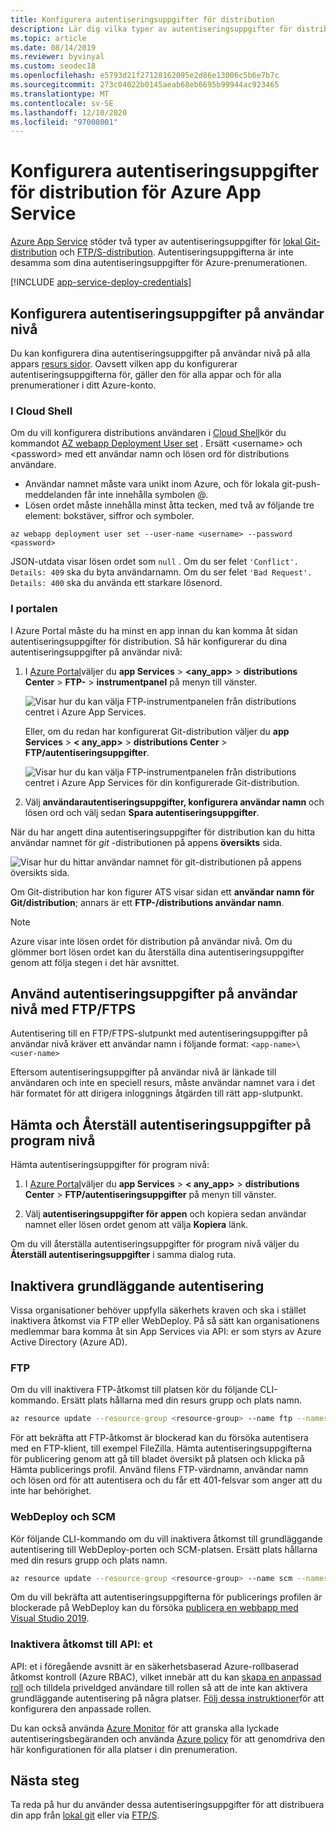 ```yaml
---
title: Konfigurera autentiseringsuppgifter för distribution
description: Lär dig vilka typer av autentiseringsuppgifter för distributionen som finns Azure App Service och hur du konfigurerar och använder dem.
ms.topic: article
ms.date: 08/14/2019
ms.reviewer: byvinyal
ms.custom: seodec18
ms.openlocfilehash: e5793d21f27128162095e2d86e13006c5b6e7b7c
ms.sourcegitcommit: 273c04022b0145aeab68eb6695b99944ac923465
ms.translationtype: MT
ms.contentlocale: sv-SE
ms.lasthandoff: 12/10/2020
ms.locfileid: "97008001"
---
```

# <a name="configure-deployment-credentials-for-azure-app-service"></a>Konfigurera autentiseringsuppgifter för distribution för Azure App Service
[Azure App Service](./overview.md) stöder två typer av autentiseringsuppgifter för [lokal Git-distribution](deploy-local-git.md) och [FTP/S-distribution](deploy-ftp.md). Autentiseringsuppgifterna är inte desamma som dina autentiseringsuppgifter för Azure-prenumerationen.

[!INCLUDE [app-service-deploy-credentials](../../includes/app-service-deploy-credentials.md)]

## <a name="configure-user-level-credentials"></a><a name="userscope"></a>Konfigurera autentiseringsuppgifter på användar nivå

Du kan konfigurera dina autentiseringsuppgifter på användar nivå på alla appars [resurs sidor](../azure-resource-manager/management/manage-resources-portal.md#manage-resources). Oavsett vilken app du konfigurerar autentiseringsuppgifterna för, gäller den för alla appar och för alla prenumerationer i ditt Azure-konto. 

### <a name="in-the-cloud-shell"></a>I Cloud Shell

Om du vill konfigurera distributions användaren i [Cloud Shell](https://shell.azure.com)kör du kommandot [AZ webapp Deployment User set](/cli/azure/webapp/deployment/user#az-webapp-deployment-user-set) . Ersätt \<username> och \<password> med ett användar namn och lösen ord för distributions användare. 

- Användar namnet måste vara unikt inom Azure, och för lokala git-push-meddelanden får inte innehålla symbolen @. 
- Lösen ordet måste innehålla minst åtta tecken, med två av följande tre element: bokstäver, siffror och symboler. 

```azurecli-interactive
az webapp deployment user set --user-name <username> --password <password>
```

JSON-utdata visar lösen ordet som `null` . Om du ser felet `'Conflict'. Details: 409` ska du byta användarnamn. Om du ser felet `'Bad Request'. Details: 400` ska du använda ett starkare lösenord. 

### <a name="in-the-portal"></a>I portalen

I Azure Portal måste du ha minst en app innan du kan komma åt sidan autentiseringsuppgifter för distribution. Så här konfigurerar du dina autentiseringsuppgifter på användar nivå:

1. I [Azure Portal](https://portal.azure.com)väljer du **app Services**  >  **\<any_app>**  >  **distributions Center**  >  **FTP-**  >  **instrumentpanel** på menyn till vänster.

    ![Visar hur du kan välja FTP-instrumentpanelen från distributions centret i Azure App Services.](./media/app-service-deployment-credentials/access-no-git.png)

    Eller, om du redan har konfigurerat Git-distribution väljer du **app Services**  >  **&lt; any_app>**  >  **distributions Center**  >  **FTP/autentiseringsuppgifter**.

    ![Visar hur du kan välja FTP-instrumentpanelen från distributions centret i Azure App Services för din konfigurerade Git-distribution.](./media/app-service-deployment-credentials/access-with-git.png)

2. Välj **användarautentiseringsuppgifter, konfigurera användar namn** och lösen ord och välj sedan **Spara autentiseringsuppgifter**.

När du har angett dina autentiseringsuppgifter för distribution kan du hitta användar namnet för *git* -distributionen på appens **översikts** sida.

![Visar hur du hittar användar namnet för git-distributionen på appens översikts sida.](./media/app-service-deployment-credentials/deployment_credentials_overview.png)

Om Git-distribution har kon figurer ATS visar sidan ett **användar namn för Git/distribution**; annars är ett **FTP-/distributions användar namn**.

> [!NOTE]
> Azure visar inte lösen ordet för distribution på användar nivå. Om du glömmer bort lösen ordet kan du återställa dina autentiseringsuppgifter genom att följa stegen i det här avsnittet.
>
> 

## <a name="use-user-level-credentials-with-ftpftps"></a>Använd autentiseringsuppgifter på användar nivå med FTP/FTPS

Autentisering till en FTP/FTPS-slutpunkt med autentiseringsuppgifter på användar nivå kräver ett användar namn i följande format: `<app-name>\<user-name>`

Eftersom autentiseringsuppgifter på användar nivå är länkade till användaren och inte en speciell resurs, måste användar namnet vara i det här formatet för att dirigera inloggnings åtgärden till rätt app-slutpunkt.

## <a name="get-and-reset-app-level-credentials"></a><a name="appscope"></a>Hämta och Återställ autentiseringsuppgifter på program nivå
Hämta autentiseringsuppgifter för program nivå:

1. I [Azure Portal](https://portal.azure.com)väljer du **app Services**  >  **&lt; any_app>**  >  **distributions Center**  >  **FTP/autentiseringsuppgifter** på menyn till vänster.

2. Välj **autentiseringsuppgifter för appen** och kopiera sedan användar namnet eller lösen ordet genom att välja **Kopiera** länk.

Om du vill återställa autentiseringsuppgifter för program nivå väljer du **Återställ autentiseringsuppgifter** i samma dialog ruta.

## <a name="disable-basic-authentication"></a>Inaktivera grundläggande autentisering

Vissa organisationer behöver uppfylla säkerhets kraven och ska i stället inaktivera åtkomst via FTP eller WebDeploy. På så sätt kan organisationens medlemmar bara komma åt sin App Services via API: er som styrs av Azure Active Directory (Azure AD).

### <a name="ftp"></a>FTP

Om du vill inaktivera FTP-åtkomst till platsen kör du följande CLI-kommando. Ersätt plats hållarna med din resurs grupp och plats namn. 

```bash
az resource update --resource-group <resource-group> --name ftp --namespace Microsoft.Web --resource-type basicPublishingCredentialsPolicies --parent sites/<site-name> --set properties.allow=false
```

För att bekräfta att FTP-åtkomst är blockerad kan du försöka autentisera med en FTP-klient, till exempel FileZilla. Hämta autentiseringsuppgifterna för publicering genom att gå till bladet översikt på platsen och klicka på Hämta publicerings profil. Använd filens FTP-värdnamn, användar namn och lösen ord för att autentisera och du får ett 401-felsvar som anger att du inte har behörighet.

### <a name="webdeploy-and-scm"></a>WebDeploy och SCM

Kör följande CLI-kommando om du vill inaktivera åtkomst till grundläggande autentisering till WebDeploy-porten och SCM-platsen. Ersätt plats hållarna med din resurs grupp och plats namn. 

```bash
az resource update --resource-group <resource-group> --name scm --namespace Microsoft.Web --resource-type basicPublishingCredentialsPolicies --parent sites/<site-name> --set properties.allow=false
```

Om du vill bekräfta att autentiseringsuppgifterna för publicerings profilen är blockerade på WebDeploy kan du försöka [publicera en webbapp med Visual Studio 2019](/visualstudio/deployment/quickstart-deploy-to-azure).

### <a name="disable-access-to-the-api"></a>Inaktivera åtkomst till API: et

API: et i föregående avsnitt är en säkerhetsbaserad Azure-rollbaserad åtkomst kontroll (Azure RBAC), vilket innebär att du kan [skapa en anpassad roll](../role-based-access-control/custom-roles.md#steps-to-create-a-custom-role) och tilldela priveldged användare till rollen så att de inte kan aktivera grundläggande autentisering på några platser. [Följ dessa instruktioner](https://azure.github.io/AppService/2020/08/10/securing-data-plane-access.html#create-a-custom-rbac-role)för att konfigurera den anpassade rollen.

Du kan också använda [Azure Monitor](https://azure.github.io/AppService/2020/08/10/securing-data-plane-access.html#audit-with-azure-monitor) för att granska alla lyckade autentiseringsbegäranden och använda [Azure policy](https://azure.github.io/AppService/2020/08/10/securing-data-plane-access.html#enforce-compliance-with-azure-policy) för att genomdriva den här konfigurationen för alla platser i din prenumeration.

## <a name="next-steps"></a>Nästa steg

Ta reda på hur du använder dessa autentiseringsuppgifter för att distribuera din app från [lokal git](deploy-local-git.md) eller via [FTP/S](deploy-ftp.md).
